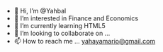 - 👋 Hi, I’m @Yahbal
- 👀 I’m interested in Finance and Economics
- 🌱 I’m currently learning HTML5
- 💞️ I’m looking to collaborate on ...
- 📫 How to reach me ... yahayamario@gmail.com

<!---
Yahbal/Yahbal is a ✨ special ✨ repository because its `README.md` (this file) appears on your GitHub profile.
You can click the Preview link to take a look at your changes.
--->
